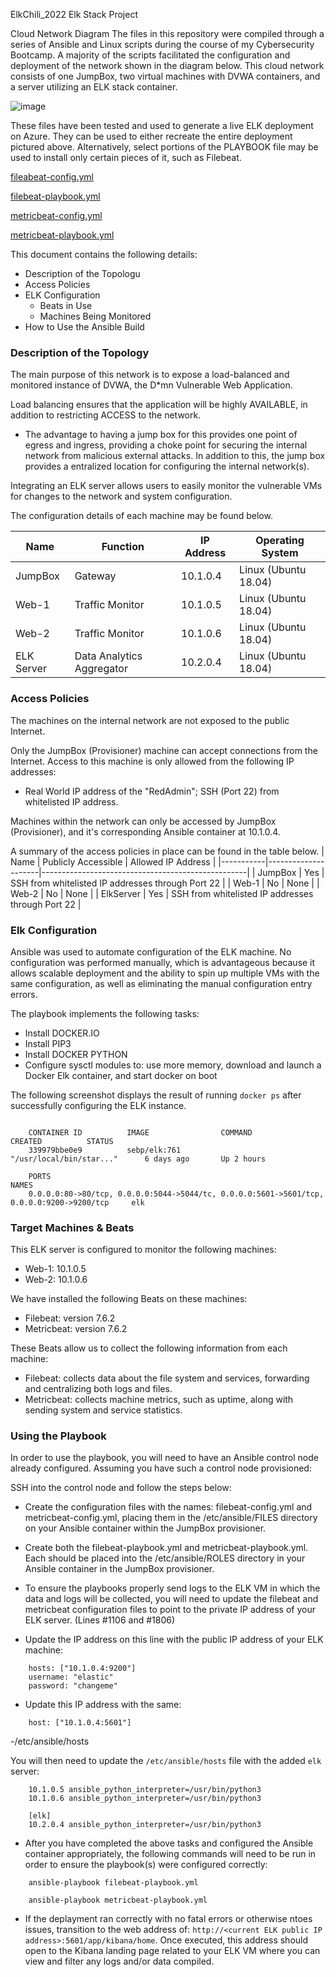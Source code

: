 ElkChili_2022
Elk Stack Project

Cloud Network Diagram
The files in this repository were compiled through a series of Ansible and Linux scripts during the course of my Cybersecurity Bootcamp. 
A majority of the scripts facilitated the configuration and deployment of the network shown in the diagram below. 
This cloud network consists of one JumpBox, two virtual machines with DVWA containers, and a server utilizing an ELK stack container.


![image](https://user-images.githubusercontent.com/92546881/159834666-f2e1878a-238a-43dd-8870-f1d18460ce0f.png)


These files have been tested and used to generate a live ELK deployment on Azure. They can be used to either recreate the entire deployment pictured above. Alternatively, select portions of the PLAYBOOK file may be used to install only certain pieces of it, such as Filebeat.

[fileabeat-config.yml](https://github.com/Aymeeh/ElkChili_22/blob/main/Ansible/filebeat-configuration.yml)

[filebeat-playbook.yml](https://github.com/Aymeeh/ElkChili_22/blob/main/Ansible/filebeat-playbook%20(1).yml) 

[metricbeat-config.yml](https://github.com/Aymeeh/ElkChili_22/blob/main/Ansible/metricbeat-configuration.yml)

[metricbeat-playbook.yml](https://github.com/Aymeeh/ElkChili_22/blob/main/Ansible/metricbeat-playbook%20(1).yml)

This document contains the following details:
- Description of the Topologu
- Access Policies
- ELK Configuration
  - Beats in Use
  - Machines Being Monitored
- How to Use the Ansible Build


### Description of the Topology

The main purpose of this network is to expose a load-balanced and monitored instance of DVWA, the D*mn Vulnerable Web Application.

Load balancing ensures that the application will be highly AVAILABLE, in addition to restricting ACCESS to the network.

- The advantage to having a jump box for this provides one point of egress and ingress, providing a choke point for securing the internal network from malicious external attacks. In addition to this, the jump box provides a entralized location for configuring the internal network(s).

Integrating an ELK server allows users to easily monitor the vulnerable VMs for changes to the network and system configuration.

The configuration details of each machine may be found below.

| Name       | Function                  | IP Address | Operating System     |
|------------|---------------------------|------------|----------------------|
| JumpBox    | Gateway                   | 10.1.0.4   | Linux (Ubuntu 18.04) |
| Web-1      | Traffic Monitor           | 10.1.0.5   | Linux (Ubuntu 18.04) |
| Web-2      | Traffic Monitor           | 10.1.0.6   | Linux (Ubuntu 18.04) |
| ELK Server | Data Analytics Aggregator | 10.2.0.4   | Linux (Ubuntu 18.04) |

### Access Policies

The machines on the internal network are not exposed to the public Internet. 

Only the JumpBox (Provisioner) machine can accept connections from the Internet. Access to this machine is only allowed from the following IP addresses:
- Real World IP address of the "RedAdmin"; SSH (Port 22) from whitelisted IP address.

Machines within the network can only be accessed by JumpBox (Provisioner), and it's corresponding Ansible container at 10.1.0.4.

A summary of the access policies in place can be found in the table below.
| Name      | Publicly Accessible | Allowed IP Address                                |
|-----------|---------------------|---------------------------------------------------|
| JumpBox   | Yes                 | SSH from whitelisted IP addresses through Port 22 |
| Web-1     | No                  | None                                              |
| Web-2     | No                  | None                                              |
| ElkServer | Yes                 | SSH from whitelisted IP addresses through Port 22 |

### Elk Configuration

Ansible was used to automate configuration of the ELK machine. No configuration was performed manually, which is advantageous because it allows scalable deployment and the ability to spin up multiple VMs with the same configuration, as well as eliminating the manual configuration entry errors.

The playbook implements the following tasks:
- Install DOCKER.IO
- Install PIP3
- Install DOCKER PYTHON
- Configure sysctl modules to: use more memory, download and launch a Docker Elk container, and start docker on boot

The following screenshot displays the result of running `docker ps` after successfully configuring the ELK instance.
````sysadmin@ElkServer:~$ sudo docker ps

    CONTAINER ID          IMAGE                COMMAND                       CREATED          STATUS       
    339979bbe0e9          sebp/elk:761         "/usr/local/bin/star..."      6 days ago       Up 2 hours   
    
    PORTS                                                                                         NAMES
    0.0.0.0:80->80/tcp, 0.0.0.0:5044->5044/tc, 0.0.0.0:5601->5601/tcp, 0.0.0.0:9200->9200/tcp     elk
````

### Target Machines & Beats

This ELK server is configured to monitor the following machines:
- Web-1: 10.1.0.5
- Web-2: 10.1.0.6

We have installed the following Beats on these machines:
- Filebeat: version 7.6.2
- Metricbeat: version 7.6.2

These Beats allow us to collect the following information from each machine:
- Filebeat: collects data about the file system and services, forwarding and centralizing both logs and files.
- Metricbeat: collects machine metrics, such as uptime, along with sending system and service statistics.

### Using the Playbook

In order to use the playbook, you will need to have an Ansible control node already configured. Assuming you have such a control node provisioned: 

SSH into the control node and follow the steps below:
- Create the configuration files with the names: filebeat-config.yml and metricbeat-config.yml, placing them in the /etc/ansible/FILES
  directory on your Ansible container within the JumpBox provisioner.
- Create both the filebeat-playbook.yml and metricbeat-playbook.yml. Each should be placed into the /etc/ansible/ROLES directory in your
  Ansible container in the JumpBox provisioner.
- To ensure the playbooks properly send logs to the ELK VM in which the data and logs will be collected, you will need to update the filebeat and
  metricbeat configuration files to point to the private IP address of your ELK server. (Lines #1106 and #1806)

- Update the IP address on this line with the public IP address of your ELK machine:


````output.elasticsearch:
    hosts: ["10.1.0.4:9200"]
    username: "elastic"
    password: "changeme"
````

- Update this IP address with the same:
 
````setup.kiabaa:
    host: ["10.1.0.4:5601"]
```` 
-/etc/ansible/hosts

You will then need to update the  `/etc/ansible/hosts` file with the added `elk` server:

 ````[webservers]
     10.1.0.5 ansible_python_interpreter=/usr/bin/python3
     10.1.0.6 ansible_python_interpreter=/usr/bin/python3

     [elk]
     10.2.0.4 ansible_python_interpreter=/usr/bin/python3
````
 
- After you have completed the above tasks and configured the Ansible container appropriately, the following commands will need to be run in order to ensure the playbook(s) were configured correctly:

 ````
     ansible-playbook filebeat-playbook.yml
 
     ansible-playbook metricbeat-playbook.yml
 ````

- If the deplayment ran correctly with no fatal errors or otherwise ntoes issues, transition to the web address of: `http://<current ELK public IP address>:5601/app/kibana/home`. Once executed, this address should open to the Kibana landing page related to your ELK VM where you can view and filter any logs and/or data compiled.

